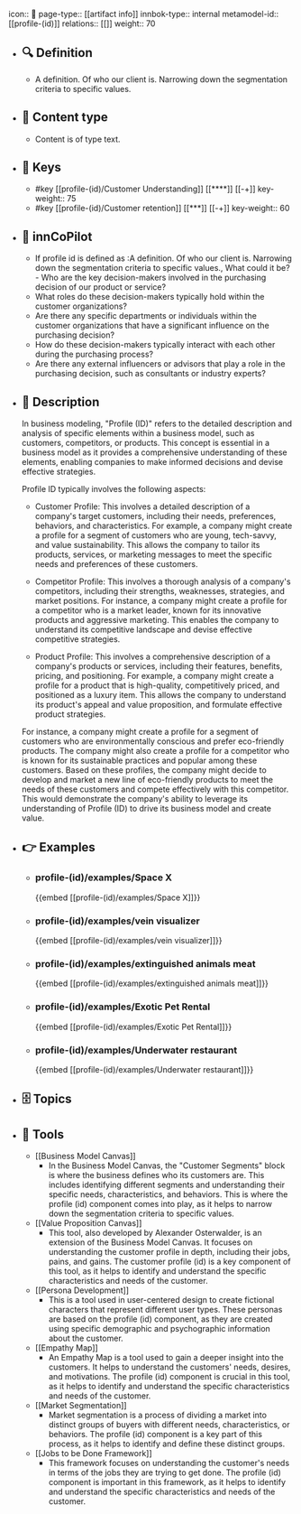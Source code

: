 icon:: 🧿
page-type:: [[artifact info]]
innbok-type:: internal
metamodel-id:: [[profile-(id)]]
relations:: [[]]
weight:: 70

- ## 🔍 Definition
  - A definition. Of who our client is. Narrowing down the segmentation criteria to specific values.
- ## 📰 Content type 
  - Content is of type text.
  
- ## 🔑 Keys
  - #key [[profile-(id)/Customer Understanding]] [[****]] [[-+]]
    key-weight:: 75
  - #key [[profile-(id)/Customer retention]] [[***]] [[-+]]
    key-weight:: 60
- ## 🤖 innCoPilot
  - If profile id is defined as :A definition. Of who our client is. Narrowing down the segmentation criteria to specific values., What could it be?- Who are the key decision-makers involved in the purchasing decision of our product or service?
  - What roles do these decision-makers typically hold within the customer organizations?
  - Are there any specific departments or individuals within the customer organizations that have a significant influence on the purchasing decision?
  - How do these decision-makers typically interact with each other during the purchasing process?
  - Are there any external influencers or advisors that play a role in the purchasing decision, such as consultants or industry experts?
- ## 📖 Description
  In business modeling, "Profile (ID)" refers to the detailed description and analysis of specific elements within a business model, such as customers, competitors, or products. This concept is essential in a business model as it provides a comprehensive understanding of these elements, enabling companies to make informed decisions and devise effective strategies.
  
  Profile ID typically involves the following aspects:
  
  - Customer Profile: This involves a detailed description of a company's target customers, including their needs, preferences, behaviors, and characteristics. For example, a company might create a profile for a segment of customers who are young, tech-savvy, and value sustainability. This allows the company to tailor its products, services, or marketing messages to meet the specific needs and preferences of these customers.
  
  - Competitor Profile: This involves a thorough analysis of a company's competitors, including their strengths, weaknesses, strategies, and market positions. For instance, a company might create a profile for a competitor who is a market leader, known for its innovative products and aggressive marketing. This enables the company to understand its competitive landscape and devise effective competitive strategies.
  
  - Product Profile: This involves a comprehensive description of a company's products or services, including their features, benefits, pricing, and positioning. For example, a company might create a profile for a product that is high-quality, competitively priced, and positioned as a luxury item. This allows the company to understand its product's appeal and value proposition, and formulate effective product strategies.
  
  For instance, a company might create a profile for a segment of customers who are environmentally conscious and prefer eco-friendly products. The company might also create a profile for a competitor who is known for its sustainable practices and popular among these customers. Based on these profiles, the company might decide to develop and market a new line of eco-friendly products to meet the needs of these customers and compete effectively with this competitor. This would demonstrate the company's ability to leverage its understanding of Profile (ID) to drive its business model and create value.
- ## 👉 Examples
  - ### profile-(id)/examples/Space X
    {{embed [[profile-(id)/examples/Space X]]}}
  - ### profile-(id)/examples/vein visualizer
    {{embed [[profile-(id)/examples/vein visualizer]]}}
  - ### profile-(id)/examples/extinguished animals meat
    {{embed [[profile-(id)/examples/extinguished animals meat]]}}
  - ### profile-(id)/examples/Exotic Pet Rental
    {{embed [[profile-(id)/examples/Exotic Pet Rental]]}}
  - ### profile-(id)/examples/Underwater restaurant
    {{embed [[profile-(id)/examples/Underwater restaurant]]}}
  
- ## 🗄️ Topics
  
- ## 🧰 Tools
  - [[Business Model Canvas]]
    - In the Business Model Canvas, the "Customer Segments" block is where the business defines who its customers are. This includes identifying different segments and understanding their specific needs, characteristics, and behaviors. This is where the profile (id) component comes into play, as it helps to narrow down the segmentation criteria to specific values.
  - [[Value Proposition Canvas]]
    - This tool, also developed by Alexander Osterwalder, is an extension of the Business Model Canvas. It focuses on understanding the customer profile in depth, including their jobs, pains, and gains. The customer profile (id) is a key component of this tool, as it helps to identify and understand the specific characteristics and needs of the customer.
  - [[Persona Development]]
    - This is a tool used in user-centered design to create fictional characters that represent different user types. These personas are based on the profile (id) component, as they are created using specific demographic and psychographic information about the customer.
  - [[Empathy Map]]
    - An Empathy Map is a tool used to gain a deeper insight into the customers. It helps to understand the customers' needs, desires, and motivations. The profile (id) component is crucial in this tool, as it helps to identify and understand the specific characteristics and needs of the customer.
  - [[Market Segmentation]]
    - Market segmentation is a process of dividing a market into distinct groups of buyers with different needs, characteristics, or behaviors. The profile (id) component is a key part of this process, as it helps to identify and define these distinct groups.
  - [[Jobs to be Done Framework]]
    - This framework focuses on understanding the customer's needs in terms of the jobs they are trying to get done. The profile (id) component is important in this framework, as it helps to identify and understand the specific characteristics and needs of the customer.

